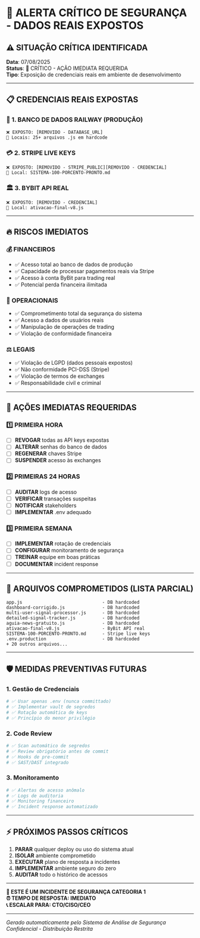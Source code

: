 # 🚨 ALERTA CRÍTICO DE SEGURANÇA - DADOS REAIS EXPOSTOS

## ⚠️ SITUAÇÃO CRÍTICA IDENTIFICADA

**Data**: 07/08/2025  
**Status**: 🔴 CRÍTICO - AÇÃO IMEDIATA REQUERIDA  
**Tipo**: Exposição de credenciais reais em ambiente de desenvolvimento

---

## 📋 CREDENCIAIS REAIS EXPOSTAS

### 🏦 1. BANCO DE DADOS RAILWAY (PRODUÇÃO)
```
❌ EXPOSTO: [REMOVIDO - DATABASE_URL]
📍 Locais: 25+ arquivos .js em hardcode
```

### 💳 2. STRIPE LIVE KEYS
```
❌ EXPOSTO: [REMOVIDO - STRIPE_PUBLIC][REMOVIDO - CREDENCIAL]
📍 Local: SISTEMA-100-PORCENTO-PRONTO.md
```

### 🏛️ 3. BYBIT API REAL
```
❌ EXPOSTO: [REMOVIDO - CREDENCIAL]
📍 Local: ativacao-final-v8.js
```

---

## 🔥 RISCOS IMEDIATOS

### 💰 FINANCEIROS
- ✅ Acesso total ao banco de dados de produção
- ✅ Capacidade de processar pagamentos reais via Stripe
- ✅ Acesso à conta ByBit para trading real
- ✅ Potencial perda financeira ilimitada

### 🔐 OPERACIONAIS  
- ✅ Comprometimento total da segurança do sistema
- ✅ Acesso a dados de usuários reais
- ✅ Manipulação de operações de trading
- ✅ Violação de conformidade financeira

### ⚖️ LEGAIS
- ✅ Violação de LGPD (dados pessoais expostos)
- ✅ Não conformidade PCI-DSS (Stripe)
- ✅ Violação de termos de exchanges
- ✅ Responsabilidade civil e criminal

---

## 🚨 AÇÕES IMEDIATAS REQUERIDAS

### 1️⃣ PRIMEIRA HORA
- [ ] **REVOGAR** todas as API keys expostas
- [ ] **ALTERAR** senhas do banco de dados
- [ ] **REGENERAR** chaves Stripe
- [ ] **SUSPENDER** acesso às exchanges

### 2️⃣ PRIMEIRAS 24 HORAS
- [ ] **AUDITAR** logs de acesso
- [ ] **VERIFICAR** transações suspeitas
- [ ] **NOTIFICAR** stakeholders
- [ ] **IMPLEMENTAR** .env adequado

### 3️⃣ PRIMEIRA SEMANA
- [ ] **IMPLEMENTAR** rotação de credenciais
- [ ] **CONFIGURAR** monitoramento de segurança
- [ ] **TREINAR** equipe em boas práticas
- [ ] **DOCUMENTAR** incident response

---

## 📝 ARQUIVOS COMPROMETIDOS (LISTA PARCIAL)

```
app.js                              - DB hardcoded
dashboard-corrigido.js              - DB hardcoded
multi-user-signal-processor.js      - DB hardcoded
detailed-signal-tracker.js          - DB hardcoded
aguia-news-gratuito.js              - DB hardcoded
ativacao-final-v8.js                - ByBit API real
SISTEMA-100-PORCENTO-PRONTO.md      - Stripe live keys
.env.production                     - DB hardcoded
+ 20 outros arquivos...
```

---

## 🛡️ MEDIDAS PREVENTIVAS FUTURAS

### 1. Gestão de Credenciais
```bash
# ✅ Usar apenas .env (nunca committado)
# ✅ Implementar vault de segredos
# ✅ Rotação automática de keys
# ✅ Princípio do menor privilégio
```

### 2. Code Review
```bash
# ✅ Scan automático de segredos
# ✅ Review obrigatório antes de commit
# ✅ Hooks de pre-commit
# ✅ SAST/DAST integrado
```

### 3. Monitoramento
```bash
# ✅ Alertas de acesso anômalo
# ✅ Logs de auditoria
# ✅ Monitoring financeiro
# ✅ Incident response automatizado
```

---

## ⚡ PRÓXIMOS PASSOS CRÍTICOS

1. **PARAR** qualquer deploy ou uso do sistema atual
2. **ISOLAR** ambiente comprometido  
3. **EXECUTAR** plano de resposta a incidentes
4. **IMPLEMENTAR** ambiente seguro do zero
5. **AUDITAR** todo o histórico de acessos

---

**🚨 ESTE É UM INCIDENTE DE SEGURANÇA CATEGORIA 1**  
**⏰ TEMPO DE RESPOSTA: IMEDIATO**  
**📞 ESCALAR PARA: CTO/CISO/CEO**

---

*Gerado automaticamente pelo Sistema de Análise de Segurança*  
*Confidencial - Distribuição Restrita*
